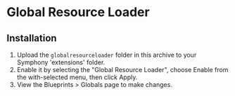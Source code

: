 # Global Resource Loader

## Installation

1. Upload the `globalresourceloader` folder in this archive to your Symphony 'extensions' folder.
2. Enable it by selecting the "Global Resource Loader", choose Enable from the with-selected menu, then click Apply.
3. View the Blueprints > Globals page to make changes.